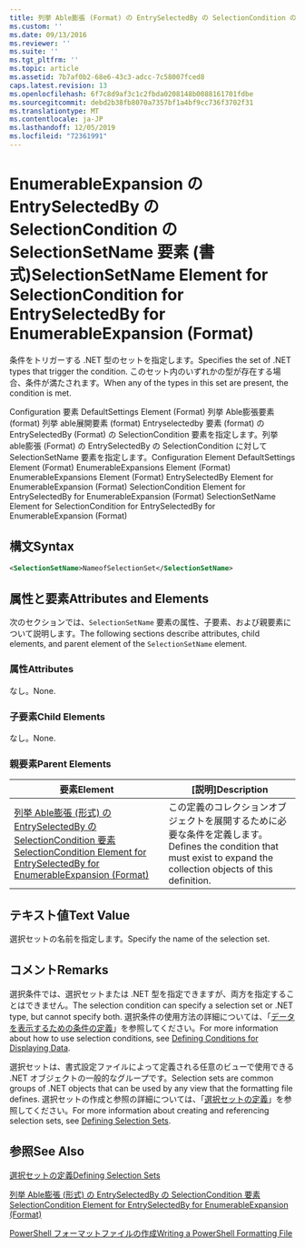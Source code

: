 ```yaml
---
title: 列挙 Able膨張 (Format) の EntrySelectedBy の SelectionCondition の SelectionSetName 要素Microsoft Docs
ms.custom: ''
ms.date: 09/13/2016
ms.reviewer: ''
ms.suite: ''
ms.tgt_pltfrm: ''
ms.topic: article
ms.assetid: 7b7af0b2-68e6-43c3-adcc-7c58007fced8
caps.latest.revision: 13
ms.openlocfilehash: 6f7c8d9af3c1c2fbda0208148b0088161701fdbe
ms.sourcegitcommit: debd2b38fb8070a7357bf1a4bf9cc736f3702f31
ms.translationtype: MT
ms.contentlocale: ja-JP
ms.lasthandoff: 12/05/2019
ms.locfileid: "72361991"
---
```

# <a name="selectionsetname-element-for-selectioncondition-for-entryselectedby-for-enumerableexpansion-format"></a><span data-ttu-id="9e82d-102">EnumerableExpansion の EntrySelectedBy の SelectionCondition の SelectionSetName 要素 (書式)</span><span class="sxs-lookup"><span data-stu-id="9e82d-102">SelectionSetName Element for SelectionCondition for EntrySelectedBy for EnumerableExpansion (Format)</span></span>

<span data-ttu-id="9e82d-103">条件をトリガーする .NET 型のセットを指定します。</span><span class="sxs-lookup"><span data-stu-id="9e82d-103">Specifies the set of .NET types that trigger the condition.</span></span> <span data-ttu-id="9e82d-104">このセット内のいずれかの型が存在する場合、条件が満たされます。</span><span class="sxs-lookup"><span data-stu-id="9e82d-104">When any of the types in this set are present, the condition is met.</span></span>

<span data-ttu-id="9e82d-105">Configuration 要素 DefaultSettings Element (Format) 列挙 Able膨張要素 (format) 列挙 able展開要素 (format) Entryselectedby 要素 (format) の EntrySelectedBy (Format) の SelectionCondition 要素を指定します。列挙 able膨張 (Format) の EntrySelectedBy の SelectionCondition に対して SelectionSetName 要素を指定します。</span><span class="sxs-lookup"><span data-stu-id="9e82d-105">Configuration Element DefaultSettings Element (Format) EnumerableExpansions Element (Format) EnumerableExpansions Element (Format) EntrySelectedBy Element for EnumerableExpansion (Format) SelectionCondition Element for EntrySelectedBy for EnumerableExpansion (Format) SelectionSetName Element for SelectionCondition for EntrySelectedBy for EnumerableExpansion (Format)</span></span>

## <a name="syntax"></a><span data-ttu-id="9e82d-106">構文</span><span class="sxs-lookup"><span data-stu-id="9e82d-106">Syntax</span></span>

```xml
<SelectionSetName>NameofSelectionSet</SelectionSetName>
```

## <a name="attributes-and-elements"></a><span data-ttu-id="9e82d-107">属性と要素</span><span class="sxs-lookup"><span data-stu-id="9e82d-107">Attributes and Elements</span></span>

<span data-ttu-id="9e82d-108">次のセクションでは、`SelectionSetName` 要素の属性、子要素、および親要素について説明します。</span><span class="sxs-lookup"><span data-stu-id="9e82d-108">The following sections describe attributes, child elements, and parent element of the `SelectionSetName` element.</span></span>

### <a name="attributes"></a><span data-ttu-id="9e82d-109">属性</span><span class="sxs-lookup"><span data-stu-id="9e82d-109">Attributes</span></span>

<span data-ttu-id="9e82d-110">なし。</span><span class="sxs-lookup"><span data-stu-id="9e82d-110">None.</span></span>

### <a name="child-elements"></a><span data-ttu-id="9e82d-111">子要素</span><span class="sxs-lookup"><span data-stu-id="9e82d-111">Child Elements</span></span>

<span data-ttu-id="9e82d-112">なし。</span><span class="sxs-lookup"><span data-stu-id="9e82d-112">None.</span></span>

### <a name="parent-elements"></a><span data-ttu-id="9e82d-113">親要素</span><span class="sxs-lookup"><span data-stu-id="9e82d-113">Parent Elements</span></span>

|<span data-ttu-id="9e82d-114">要素</span><span class="sxs-lookup"><span data-stu-id="9e82d-114">Element</span></span>|<span data-ttu-id="9e82d-115">[説明]</span><span class="sxs-lookup"><span data-stu-id="9e82d-115">Description</span></span>|
|-------------|-----------------|
|[<span data-ttu-id="9e82d-116">列挙 Able膨張 (形式) の EntrySelectedBy の SelectionCondition 要素</span><span class="sxs-lookup"><span data-stu-id="9e82d-116">SelectionCondition Element for EntrySelectedBy for EnumerableExpansion (Format)</span></span>](./selectioncondition-element-for-entryselectedby-for-enumerableexpansion-format.md)|<span data-ttu-id="9e82d-117">この定義のコレクションオブジェクトを展開するために必要な条件を定義します。</span><span class="sxs-lookup"><span data-stu-id="9e82d-117">Defines the condition that must exist to expand the collection objects of this definition.</span></span>|

## <a name="text-value"></a><span data-ttu-id="9e82d-118">テキスト値</span><span class="sxs-lookup"><span data-stu-id="9e82d-118">Text Value</span></span>

<span data-ttu-id="9e82d-119">選択セットの名前を指定します。</span><span class="sxs-lookup"><span data-stu-id="9e82d-119">Specify the name of the selection set.</span></span>

## <a name="remarks"></a><span data-ttu-id="9e82d-120">コメント</span><span class="sxs-lookup"><span data-stu-id="9e82d-120">Remarks</span></span>

<span data-ttu-id="9e82d-121">選択条件では、選択セットまたは .NET 型を指定できますが、両方を指定することはできません。</span><span class="sxs-lookup"><span data-stu-id="9e82d-121">The selection condition can specify a selection set or .NET type, but cannot specify both.</span></span> <span data-ttu-id="9e82d-122">選択条件の使用方法の詳細については、「[データを表示するための条件の定義](./defining-conditions-for-displaying-data.md)」を参照してください。</span><span class="sxs-lookup"><span data-stu-id="9e82d-122">For more information about how to use selection conditions, see [Defining Conditions for Displaying Data](./defining-conditions-for-displaying-data.md).</span></span>

<span data-ttu-id="9e82d-123">選択セットは、書式設定ファイルによって定義される任意のビューで使用できる .NET オブジェクトの一般的なグループです。</span><span class="sxs-lookup"><span data-stu-id="9e82d-123">Selection sets are common groups of .NET objects that can be used by any view that the formatting file defines.</span></span> <span data-ttu-id="9e82d-124">選択セットの作成と参照の詳細については、「[選択セットの定義](./defining-selection-sets.md)」を参照してください。</span><span class="sxs-lookup"><span data-stu-id="9e82d-124">For more information about creating and referencing selection sets, see [Defining Selection Sets](./defining-selection-sets.md).</span></span>

## <a name="see-also"></a><span data-ttu-id="9e82d-125">参照</span><span class="sxs-lookup"><span data-stu-id="9e82d-125">See Also</span></span>

[<span data-ttu-id="9e82d-126">選択セットの定義</span><span class="sxs-lookup"><span data-stu-id="9e82d-126">Defining Selection Sets</span></span>](./defining-selection-sets.md)

[<span data-ttu-id="9e82d-127">列挙 Able膨張 (形式) の EntrySelectedBy の SelectionCondition 要素</span><span class="sxs-lookup"><span data-stu-id="9e82d-127">SelectionCondition Element for EntrySelectedBy for EnumerableExpansion (Format)</span></span>](./selectioncondition-element-for-entryselectedby-for-enumerableexpansion-format.md)

[<span data-ttu-id="9e82d-128">PowerShell フォーマットファイルの作成</span><span class="sxs-lookup"><span data-stu-id="9e82d-128">Writing a PowerShell Formatting File</span></span>](./writing-a-powershell-formatting-file.md)
